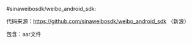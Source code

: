 #sinaweibosdk/weibo_android_sdk:

代码来源：https://github.com/sinaweibosdk/weibo_android_sdk （新浪）

包含：aar文件
 
